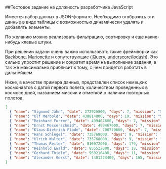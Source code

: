 ##Тестовое задание на должность разработчика JavaScript

Имеется набор данных в JSON-формате. Необходимо отобразить эти данные в виде таблицы с возможностью динамически удалять и добавлять элементы.

По желанию можно реализовать фильтрацию, сортировку и еще какие-нибудь клевые штуки.

При решении задачи очень важно использовать такие фреймворки как [Backbone](http://backbonejs.org/), [Marionette](http://marionettejs.com/) и сопутcтвующие ([jQuery](https://jquery.com/), [underscore](http://underscorejs.org/)/[lodash](https://lodash.com/)).
Это сильно упростит решение и сократит время на выполнение задания, а так же максимально приблизит к тому, с чем придется работать в дальнейшем.

Ниже, в качестве примера данных, представлен список немецких космонавтов с датой первого полета, количеством проведенных в космосе дней, названием миссии и отметкой о наличии повторных полетов.

```json
[
  { "name": "Sigmund Jähn", "date": 272926800, "days": 7, "mission": "Sojus 31 / Sojus 29", "isMultiple": false },
  { "name": "Ulf Merbold", "date": 438814800, "days": 10, "mission": "STS-9", "isMultiple": true },
  { "name": "Reinhard Furrer", "date": 499467600, "days": 7, "mission": "STS-61-A (D1)", "isMultiple": false },
  { "name": "Ernst Messerschmid", "date": 499467600, "days": 7, "mission": "STS-61-A (D1)", "isMultiple": false },
  { "name": "Klaus-Dietrich Flade", "date": 700779600, "days": 7, "mission": "Sojus TM-14 / Sojus TM-13", "isMultiple": false },
  { "name": "Hans Schlegel", "date": 735768000, "days": 9, "mission": "STS-55 (D2)", "isMultiple": true },
  { "name": "Ulrich Walter", "date": 735768000, "days": 9, "mission": "STS-55 (D2)", "isMultiple": false },
  { "name": "Thomas Reiter", "date": 810072000, "days": 179, "mission": "Sojus TM-22 / Euromir 95", "isMultiple": true },
  { "name": "Reinhold Ewald", "date": 855522000, "days": 19, "mission": "Sojus TM-25 / Sojus TM-24", "isMultiple": false },
  { "name": "Gerhard Thiele", "date": 950216400, "days": 11, "mission": "STS-99", "isMultiple": false },
  { "name": "Alexander Gerst", "date": 1401224400, "days": 165, "mission": "Sojus TMA-13M / ISS-Expedition 40 /ISS-Expedition 41", "isMultiple": false }
] 
```
